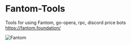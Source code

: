 # Fantom-Tools

Tools for using Fantom, go-opera, rpc, discord price bots  
https://fantom.foundation/  
  
![Fantom](https://i.imgur.com/QOkehwK.jpg)

